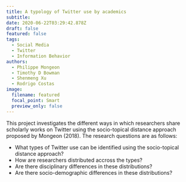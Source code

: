 ```yaml
---
title: A typology of Twitter use by academics
subtitle:
date: 2020-06-22T03:29:42.878Z
draft: false
featured: false
tags:
  - Social Media
  - Twitter
  - Information Behavior
authors:
  - Philippe Mongeon
  - Timothy D Bowman
  - Shenmeng Xu
  - Rodrigo Costas
image:
  filename: featured
  focal_point: Smart
  preview_only: false
---
```


This project investigates the different ways in which researchers share scholarly works on Twitter using the socio-topical distance approach proposed by Mongeon (2018). The research questions are as follows:
- What types of Twitter use can be identified using the socio-topical distance approach?
- How are researchers distributed accross the types?
- Are there disciplinary differences in these distributions?
- Are there socio-demographic differences in these distributions?

